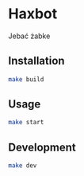 # Haxbot

Jebać żabke

## Installation

```bash
make build
```

## Usage

```bash
make start
```

## Development

```bash
make dev
```
